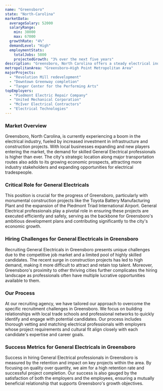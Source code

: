 ```yaml
---
name: "Greensboro"
state: "North-Carolina"
marketData:
  averageSalary: 52000
  salaryRange:
    min: 38000
    max: 67000
  growthRate: "4%"
  demandLevel: "High"
  employmentStats:
    totalJobs: 5800
    projectedGrowth: "3% over the next five years"
description: "Greensboro, North Carolina offers a steady electrical industry market, with a notable number of jobs related to construction and maintenance."
metropolitanArea: "Greensboro–High Point Metropolitan Area"
majorProjects:
  - "Revolution Mill redevelopment"
  - "Downtown Greenway completion"
  - "Tanger Center for the Performing Arts"
topEmployers:
  - "Piedmont Electric Repair Company"
  - "United Mechanical Corporation"
  - "McIver Electrical Contractors"
  - "Electrical Technologies"
---
```


### Market Overview
Greensboro, North Carolina, is currently experiencing a boom in the electrical industry, fueled by increased investment in infrastructure and construction projects. With local businesses expanding and new players entering the market, the demand for skilled General Electrical professionals is higher than ever. The city's strategic location along major transportation routes also adds to its growing economic prospects, attracting more industry stakeholders and expanding opportunities for electrical tradespeople.

### Critical Role for General Electricals
This position is crucial for the progress of Greensboro, particularly with monumental construction projects like the Toyota Battery Manufacturing Plant and the expansion of the Piedmont Triad International Airport. General Electrical professionals play a pivotal role in ensuring these projects are executed efficiently and safely, serving as the backbone for Greensboro's ambitious development plans and contributing significantly to the city's economic growth.

### Hiring Challenges for General Electricals in Greensboro
Recruiting General Electricals in Greensboro presents unique challenges due to the competitive job market and a limited pool of highly skilled candidates. The recent surge in construction projects has led to high demand, making it more difficult to attract and retain top talent. Moreover, Greensboro's proximity to other thriving cities further complicates the hiring landscape as professionals often have multiple lucrative opportunities available to them.

### Our Process
At our recruiting agency, we have tailored our approach to overcome the specific recruitment challenges in Greensboro. We focus on building relationships with local trade schools and professional networks to quickly identify and engage with potential candidates. Our process includes thorough vetting and matching electrical professionals with employers whose project requirements and cultural fit align closely with each candidate's expertise and career goals.

### Success Metrics for General Electricals in Greensboro
Success in hiring General Electrical professionals in Greensboro is measured by the retention and impact on key projects within the area. By focusing on quality over quantity, we aim for a high retention rate and successful project completion. Our success is also gauged by the satisfaction of both the employers and the employees, ensuring a mutually beneficial relationship that supports Greensboro's growth objectives.